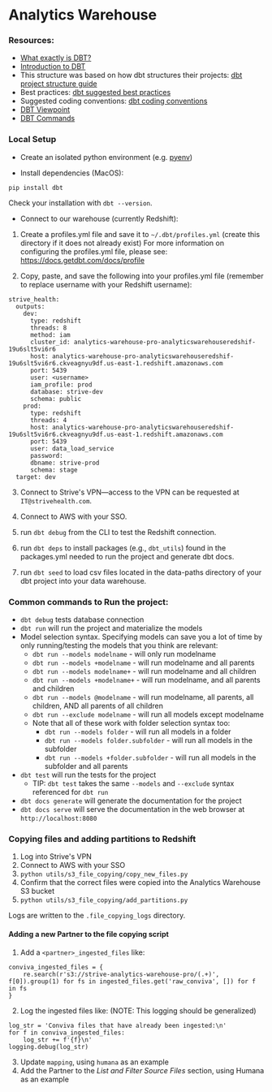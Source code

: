 # Analytics Warehouse

### Resources:

- [What exactly is DBT?](https://blog.getdbt.com/what--exactly--is-dbt-/)
- [Introduction to DBT](https://docs.getdbt.com/docs/introduction/)
- This structure was based on how dbt structures their projects: [dbt project structure guide](https://discourse.getdbt.com/t/how-we-structure-our-dbt-projects/355)
- Best practices: [dbt suggested best practices](https://docs.getdbt.com/docs/guides/best-practices/)
- Suggested coding conventions: [dbt coding conventions](https://github.com/fishtown-analytics/corp/blob/master/dbt_coding_conventions.md)
- [DBT Viewpoint](https://docs.getdbt.com/docs/about/viewpoint/)
- [DBT Commands](https://docs.getdbt.com/reference/dbt-commands/)

### Local Setup
- Create an isolated python environment (e.g. [pyenv](https://strivehealth.atlassian.net/wiki/spaces/STRIVEHEAL/pages/68649119/Python))

- Install dependencies (MacOS):
```
pip install dbt
```
Check your installation with `dbt --version`.

- Connect to our warehouse (currently Redshift):

1. Create a profiles.yml file and save it to  `~/.dbt/profiles.yml` (create this directory if it does not already exist)
For more information on configuring the profiles.yml file, please see:
https://docs.getdbt.com/docs/profile

2. Copy, paste, and save the following into your profiles.yml file (remember to replace username with your Redshift username):

```
strive_health:
  outputs:
    dev:
      type: redshift
      threads: 8
      method: iam
      cluster_id: analytics-warehouse-pro-analyticswarehouseredshif-19u6slt5vi6r6
      host: analytics-warehouse-pro-analyticswarehouseredshif-19u6slt5vi6r6.ckveagnyu9df.us-east-1.redshift.amazonaws.com
      port: 5439
      user: <username>
      iam_profile: prod
      database: strive-dev
      schema: public
    prod:
      type: redshift
      threads: 4
      host: analytics-warehouse-pro-analyticswarehouseredshif-19u6slt5vi6r6.ckveagnyu9df.us-east-1.redshift.amazonaws.com
      port: 5439
      user: data_load_service
      password:
      dbname: strive-prod
      schema: stage
  target: dev

  ```

  3. Connect to Strive's VPN—access to the VPN can be requested at `IT@strivehealth.com`.

  4. Connect to AWS with your SSO.

  5. run `dbt debug` from the CLI to test the Redshift connection.

  6. run `dbt deps` to install packages (e.g., `dbt_utils`) found in the packages.yml needed to run the project and generate dbt docs.

  7. run `dbt seed` to load csv files located in the data-paths directory of your dbt project into your data warehouse.

  ### Common commands to Run the project:

  - `dbt debug` tests database connection
  - `dbt run` will run the project and materialize the models
  - Model selection syntax. Specifying models can save you a lot of time by only running/testing the models that you think are relevant:
    - `dbt run --models modelname` - will only run modelname
    - `dbt run --models +modelname` - will run modelname and all parents
    - `dbt run --models modelname+` - will run modelname and all children
    - `dbt run --models +modelname+` - will run modelname, and all parents and children
    - `dbt run --models @modelname` - will run modelname, all parents, all children, AND all parents of all children
    - `dbt run --exclude modelname` - will run all models except modelname
    - Note that all of these work with folder selection syntax too:
      - `dbt run --models folder` - will run all models in a folder
      - `dbt run --models folder.subfolder` - will run all models in the subfolder
      - `dbt run --models +folder.subfolder` - will run all models in the subfolder and all parents
  - `dbt test` will run the tests for the project
    - TIP: `dbt test` takes the same `--models` and `--exclude` syntax referenced for `dbt run`
  - `dbt docs generate` will generate the documentation for the project
  - `dbt docs serve` will serve the documentation in the web browser at `http://localhost:8080`

### Copying files and adding partitions to Redshift

1. Log into Strive's VPN
2. Connect to AWS with your SSO
3. `python utils/s3_file_copying/copy_new_files.py`
4. Confirm that the correct files were copied into the Analytics Warehouse S3 bucket
5. `python utils/s3_file_copying/add_partitions.py`

Logs are written to the `.file_copying_logs` directory.

#### Adding a new Partner to the file copying script

1. Add a `<partner>_ingested_files` like:
```
conviva_ingested_files = {
    re.search(r's3://strive-analytics-warehouse-pro/(.+)', f[0]).group(1) for fs in ingested_files.get('raw_conviva', []) for f in fs
}
```
2. Log the ingested files like: (NOTE: This logging should be generalized)
```
log_str = 'Conviva files that have already been ingested:\n'
for f in conviva_ingested_files:
    log_str += f'{f}\n'
logging.debug(log_str)
```
3. Update `mapping`, using `humana` as an example
4. Add the Partner to the *List and Filter Source Files* section, using Humana as an example
